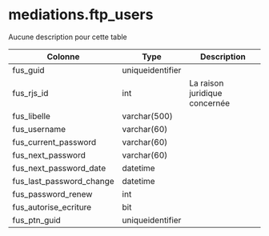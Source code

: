 # mediations.ftp_users

Aucune description pour cette table

Colonne|Type|Description
---|---|---
fus_guid|uniqueidentifier|
fus_rjs_id|int|La raison juridique concernée 
fus_libelle|varchar(500)|
fus_username|varchar(60)|
fus_current_password|varchar(60)|
fus_next_password|varchar(60)|
fus_next_password_date|datetime|
fus_last_password_change|datetime|
fus_password_renew|int|
fus_autorise_ecriture|bit|
fus_ptn_guid|uniqueidentifier|
